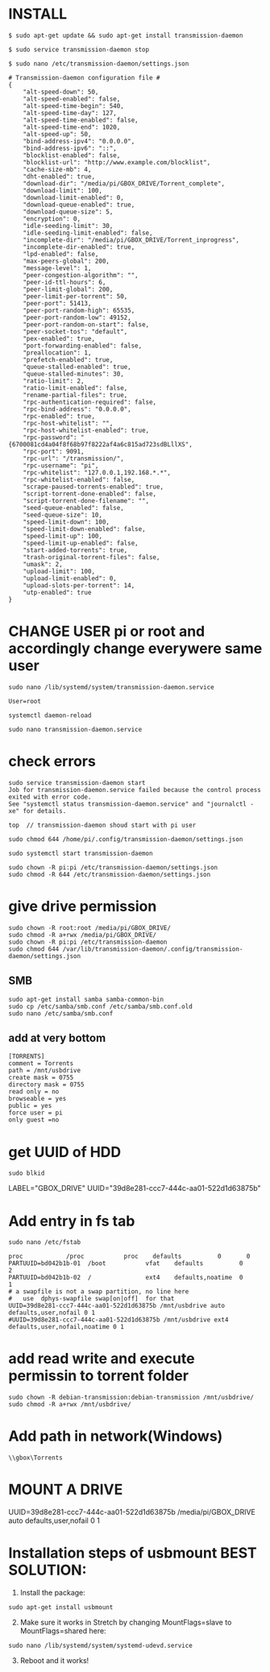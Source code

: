 # INSTALL 
```
$ sudo apt-get update && sudo apt-get install transmission-daemon
```
```
$ sudo service transmission-daemon stop
```
```
$ sudo nano /etc/transmission-daemon/settings.json
```
```
# Transmission-daemon configuration file #
{
    "alt-speed-down": 50,
    "alt-speed-enabled": false,
    "alt-speed-time-begin": 540,
    "alt-speed-time-day": 127,
    "alt-speed-time-enabled": false,
    "alt-speed-time-end": 1020,
    "alt-speed-up": 50,
    "bind-address-ipv4": "0.0.0.0",
    "bind-address-ipv6": "::",
    "blocklist-enabled": false,
    "blocklist-url": "http://www.example.com/blocklist",
    "cache-size-mb": 4,
    "dht-enabled": true,
    "download-dir": "/media/pi/GBOX_DRIVE/Torrent_complete",
    "download-limit": 100,
    "download-limit-enabled": 0,
    "download-queue-enabled": true,
    "download-queue-size": 5,
    "encryption": 0,
    "idle-seeding-limit": 30,
    "idle-seeding-limit-enabled": false,
    "incomplete-dir": "/media/pi/GBOX_DRIVE/Torrent_inprogress",
    "incomplete-dir-enabled": true,
    "lpd-enabled": false,
    "max-peers-global": 200,
    "message-level": 1,
    "peer-congestion-algorithm": "",
    "peer-id-ttl-hours": 6,
    "peer-limit-global": 200,
    "peer-limit-per-torrent": 50,
    "peer-port": 51413,
    "peer-port-random-high": 65535,
    "peer-port-random-low": 49152,
    "peer-port-random-on-start": false,
    "peer-socket-tos": "default",
    "pex-enabled": true,
    "port-forwarding-enabled": false,
    "preallocation": 1,
    "prefetch-enabled": true,
    "queue-stalled-enabled": true,
    "queue-stalled-minutes": 30,
    "ratio-limit": 2,
    "ratio-limit-enabled": false,
    "rename-partial-files": true,
    "rpc-authentication-required": false,
    "rpc-bind-address": "0.0.0.0",
    "rpc-enabled": true,
    "rpc-host-whitelist": "",
    "rpc-host-whitelist-enabled": true,
    "rpc-password": "{6700081cd4a04f8f68b97f8222af4a6c815ad723sdBLllXS",
    "rpc-port": 9091,
    "rpc-url": "/transmission/",
    "rpc-username": "pi",
    "rpc-whitelist": "127.0.0.1,192.168.*.*",
    "rpc-whitelist-enabled": false,
    "scrape-paused-torrents-enabled": true,
    "script-torrent-done-enabled": false,
    "script-torrent-done-filename": "",
    "seed-queue-enabled": false,
    "seed-queue-size": 10,
    "speed-limit-down": 100,
    "speed-limit-down-enabled": false,
    "speed-limit-up": 100,
    "speed-limit-up-enabled": false,
    "start-added-torrents": true,
    "trash-original-torrent-files": false,
    "umask": 2,
    "upload-limit": 100,
    "upload-limit-enabled": 0,
    "upload-slots-per-torrent": 14,
    "utp-enabled": true
}
```

# CHANGE USER pi or root and accordingly change everywere same user
```
sudo nano /lib/systemd/system/transmission-daemon.service
```
```
User=root
```
```
systemctl daemon-reload
```
```
sudo nano transmission-daemon.service
```

# check errors
```
sudo service transmission-daemon start
Job for transmission-daemon.service failed because the control process exited with error code.
See "systemctl status transmission-daemon.service" and "journalctl -xe" for details.
```
```
top  // transmission-daemon shoud start with pi user

sudo chmod 644 /home/pi/.config/transmission-daemon/settings.json

```


```
sudo systemctl start transmission-daemon
```
```
sudo chown -R pi:pi /etc/transmission-daemon/settings.json
sudo chmod -R 644 /etc/transmission-daemon/settings.json
```

# give drive permission
```
sudo chown -R root:root /media/pi/GBOX_DRIVE/
sudo chmod -R a+rwx /media/pi/GBOX_DRIVE/
sudo chown -R pi:pi /etc/transmission-daemon
sudo chmod 644 /var/lib/transmission-daemon/.config/transmission-daemon/settings.json
```
## SMB
```
sudo apt-get install samba samba-common-bin
sudo cp /etc/samba/smb.conf /etc/samba/smb.conf.old
sudo nano /etc/samba/smb.conf
```
## add at very bottom
```
[TORRENTS]
comment = Torrents
path = /mnt/usbdrive
create mask = 0755
directory mask = 0755
read only = no
browseable = yes
public = yes
force user = pi
only guest =no
```
# get UUID of HDD
```
sudo blkid
```
 LABEL="GBOX_DRIVE" UUID="39d8e281-ccc7-444c-aa01-522d1d63875b" 


# Add entry in fs tab
```
sudo nano /etc/fstab
```
```
proc            /proc           proc    defaults          0       0
PARTUUID=bd042b1b-01  /boot           vfat    defaults          0       2
PARTUUID=bd042b1b-02  /               ext4    defaults,noatime  0       1
# a swapfile is not a swap partition, no line here
#   use  dphys-swapfile swap[on|off]  for that
UUID=39d8e281-ccc7-444c-aa01-522d1d63875b /mnt/usbdrive auto defaults,user,nofail 0 1
#UUID=39d8e281-ccc7-444c-aa01-522d1d63875b /mnt/usbdrive ext4 defaults,user,nofail,noatime 0 1
```
# add read write and execute permissin to torrent folder
```
sudo chown -R debian-transmission:debian-transmission /mnt/usbdrive/
sudo chmod -R a+rwx /mnt/usbdrive/
```

# Add path in network(Windows)
```
\\gbox\Torrents
```

# MOUNT A DRIVE 
UUID=39d8e281-ccc7-444c-aa01-522d1d63875b /media/pi/GBOX_DRIVE auto defaults,user,nofail 0 1


# Installation steps of usbmount BEST SOLUTION:

1. Install the package:
```
sudo apt-get install usbmount
```
2. Make sure it works in Stretch by changing MountFlags=slave to MountFlags=shared here:
```
sudo nano /lib/systemd/system/systemd-udevd.service
```
3. Reboot and it works!
